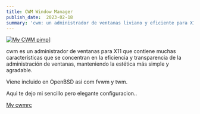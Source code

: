 ```yaml
---
title: CWM Window Manager 
publish_date:  2023-02-18
summary: 'cwm: un administrador de ventanas liviano y eficiente para X11'
---
```


[![My CWM pimp](/my-cwm-openbsd.png)](https://man.openbsd.org/cwm.1)]


cwm es un administrador de ventanas para X11 que contiene muchas características que se concentran 
en la eficiencia y transparencia de la administración de ventanas, manteniendo la estética más simple 
y agradable.

Viene incluido en OpenBSD asi com fvwm y twm.

Aqui te dejo mi sencillo pero elegante configuracion..


[My cwmrc](https://gist.github.com/dev1lsconf/cae520cbb960d346d9aba1ec71b597b3)

